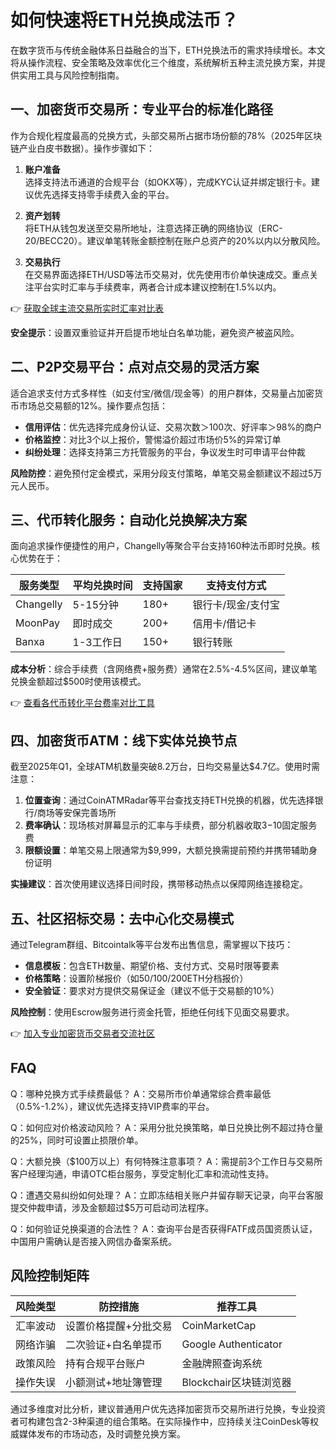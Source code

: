# 如何快速将ETH兑换成法币？

在数字货币与传统金融体系日益融合的当下，ETH兑换法币的需求持续增长。本文将从操作流程、安全策略及效率优化三个维度，系统解析五种主流兑换方案，并提供实用工具与风险控制指南。

## 一、加密货币交易所：专业平台的标准化路径
作为合规化程度最高的兑换方式，头部交易所占据市场份额的78%（2025年区块链产业白皮书数据）。操作步骤如下：

1. **账户准备**  
   选择支持法币通道的合规平台（如OKX等），完成KYC认证并绑定银行卡。建议优先选择支持零手续费入金的平台。

2. **资产划转**  
   将ETH从钱包发送至交易所地址，注意选择正确的网络协议（ERC-20/BECC20）。建议单笔转账金额控制在账户总资产的20%以内以分散风险。

3. **交易执行**  
   在交易界面选择ETH/USD等法币交易对，优先使用市价单快速成交。重点关注平台实时汇率与手续费率，两者合计成本建议控制在1.5%以内。

👉 [获取全球主流交易所实时汇率对比表](https://bit.ly/okx_welcome)

**安全提示**：设置双重验证并开启提币地址白名单功能，避免资产被盗风险。

## 二、P2P交易平台：点对点交易的灵活方案
适合追求支付方式多样性（如支付宝/微信/现金等）的用户群体，交易量占加密货币市场总交易额的12%。操作要点包括：

- **信用评估**：优先选择完成身份认证、交易次数＞100次、好评率＞98%的商户
- **价格监控**：对比3个以上报价，警惕溢价超过市场价5%的异常订单
- **纠纷处理**：选择支持第三方托管服务的平台，争议发生时可申请平台仲裁

**风险防控**：避免预付定金模式，采用分段支付策略，单笔交易金额建议不超过5万元人民币。

## 三、代币转化服务：自动化兑换解决方案
面向追求操作便捷性的用户，Changelly等聚合平台支持160种法币即时兑换。核心优势在于：

| 服务类型       | 平均兑换时间 | 支持国家 | 支持支付方式       |
|----------------|--------------|----------|--------------------|
| Changelly      | 5-15分钟     | 180+     | 银行卡/现金/支付宝 |
| MoonPay        | 即时成交     | 200+     | 信用卡/借记卡      |
| Banxa          | 1-3工作日    | 150+     | 银行转账           |

**成本分析**：综合手续费（含网络费+服务费）通常在2.5%-4.5%区间，建议单笔兑换金额超过$500时使用该模式。

👉 [查看各代币转化平台费率对比工具](https://bit.ly/okx_welcome)

## 四、加密货币ATM：线下实体兑换节点
截至2025年Q1，全球ATM机数量突破8.2万台，日均交易量达$4.7亿。使用时需注意：

1. **位置查询**：通过CoinATMRadar等平台查找支持ETH兑换的机器，优先选择银行/商场等安保完善场所
2. **费率确认**：现场核对屏幕显示的汇率与手续费，部分机器收取$3-$10固定服务费
3. **限额设置**：单笔交易上限通常为$9,999，大额兑换需提前预约并携带辅助身份证明

**实操建议**：首次使用建议选择日间时段，携带移动热点以保障网络连接稳定。

## 五、社区招标交易：去中心化交易模式
通过Telegram群组、Bitcointalk等平台发布出售信息，需掌握以下技巧：

- **信息模板**：包含ETH数量、期望价格、支付方式、交易时限等要素
- **价格策略**：设置阶梯报价（如50/100/200ETH分档报价）
- **安全验证**：要求对方提供交易保证金（建议不低于交易额的10%）

**风险控制**：使用Escrow服务进行资金托管，拒绝任何线下见面交易要求。

👉 [加入专业加密货币交易者交流社区](https://bit.ly/okx_welcome)

## FAQ

Q：哪种兑换方式手续费最低？
A：交易所市价单通常综合费率最低（0.5%-1.2%），建议优先选择支持VIP费率的平台。

Q：如何应对价格波动风险？
A：采用分批兑换策略，单日兑换比例不超过持仓量的25%，同时可设置止损限价单。

Q：大额兑换（$100万以上）有何特殊注意事项？
A：需提前3个工作日与交易所客户经理沟通，申请OTC柜台服务，享受定制化汇率和流动性支持。

Q：遭遇交易纠纷如何处理？
A：立即冻结相关账户并留存聊天记录，向平台客服提交仲裁申请，涉及金额超过$5万可启动司法程序。

Q：如何验证兑换渠道的合法性？
A：查询平台是否获得FATF成员国资质认证，中国用户需确认是否接入网信办备案系统。

## 风险控制矩阵

| 风险类型       | 防控措施                     | 推荐工具               |
|----------------|------------------------------|------------------------|
| 汇率波动       | 设置价格提醒+分批交易        | CoinMarketCap         |
| 网络诈骗       | 二次验证+白名单提币          | Google Authenticator  |
| 政策风险       | 持有合规平台账户             | 金融牌照查询系统      |
| 操作失误       | 小额测试+地址簿管理          | Blockchair区块链浏览器|

通过多维度对比分析，建议普通用户优先选择加密货币交易所进行兑换，专业投资者可构建包含2-3种渠道的组合策略。在实际操作中，应持续关注CoinDesk等权威媒体发布的市场动态，及时调整兑换方案。